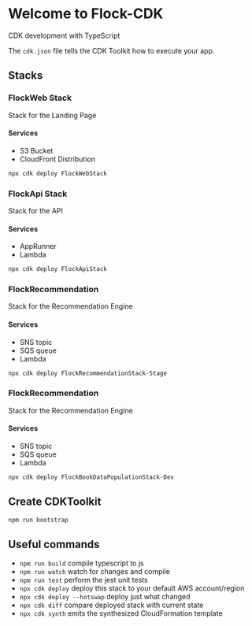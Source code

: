 # Welcome to Flock-CDK

CDK development with TypeScript

The `cdk.json` file tells the CDK Toolkit how to execute your app.

## Stacks

### FlockWeb Stack

Stack for the Landing Page

#### Services

- S3 Bucket
- CloudFront Distribution

```bash
npx cdk deploy FlockWebStack
```

### FlockApi Stack

Stack for the API

#### Services

- AppRunner
- Lambda

```bash
npx cdk deploy FlockApiStack
```

### FlockRecommendation

Stack for the Recommendation Engine

#### Services

- SNS topic
- SQS queue
- Lambda

```bash
npx cdk deploy FlockRecommendationStack-Stage
```

### FlockRecommendation

Stack for the Recommendation Engine

#### Services

- SNS topic
- SQS queue
- Lambda

```bash
npx cdk deploy FlockBookDataPopulationStack-Dev
```

## Create CDKToolkit

```bash
npm run bootstrap
```

## Useful commands

- `npm run build` compile typescript to js
- `npm run watch` watch for changes and compile
- `npm run test` perform the jest unit tests
- `npx cdk deploy` deploy this stack to your default AWS account/region
- `npx cdk deploy --hotswap` deploy just what changed
- `npx cdk diff` compare deployed stack with current state
- `npx cdk synth` emits the synthesized CloudFormation template

